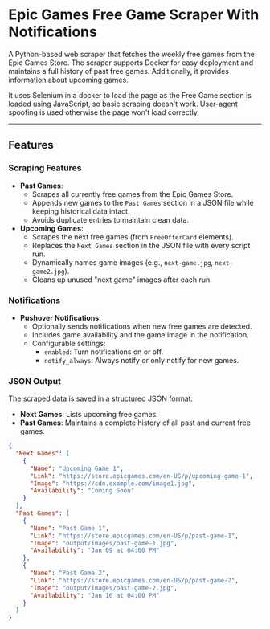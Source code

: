 # Epic Games Free Game Scraper With Notifications

A Python-based web scraper that fetches the weekly free games from the Epic Games Store. The scraper supports Docker for easy deployment and maintains a full history of past free games. Additionally, it provides information about upcoming games.

It uses Selenium in a docker to load the page as the Free Game section is loaded using JavaScript, so basic scraping doesn't work. User-agent spoofing is used otherwise the page won't load correctly.

---

## Features

### Scraping Features
- **Past Games**:
  - Scrapes all currently free games from the Epic Games Store.
  - Appends new games to the `Past Games` section in a JSON file while keeping historical data intact.
  - Avoids duplicate entries to maintain clean data.
- **Upcoming Games**:
  - Scrapes the next free games (from `FreeOfferCard` elements).
  - Replaces the `Next Games` section in the JSON file with every script run.
  - Dynamically names game images (e.g., `next-game.jpg`, `next-game2.jpg`).
  - Cleans up unused "next game" images after each run.

### Notifications
- **Pushover Notifications**:
  - Optionally sends notifications when new free games are detected.
  - Includes game availability and the game image in the notification.
  - Configurable settings:
    - `enabled`: Turn notifications on or off.
    - `notify_always`: Always notify or only notify for new games.

### JSON Output
The scraped data is saved in a structured JSON format:
- **Next Games**: Lists upcoming free games.
- **Past Games**: Maintains a complete history of all past and current free games.

```json
{
  "Next Games": [
    {
      "Name": "Upcoming Game 1",
      "Link": "https://store.epicgames.com/en-US/p/upcoming-game-1",
      "Image": "https://cdn.example.com/image1.jpg",
      "Availability": "Coming Soon"
    }
  ],
  "Past Games": [
    {
      "Name": "Past Game 1",
      "Link": "https://store.epicgames.com/en-US/p/past-game-1",
      "Image": "output/images/past-game-1.jpg",
      "Availability": "Jan 09 at 04:00 PM"
    },
    {
      "Name": "Past Game 2",
      "Link": "https://store.epicgames.com/en-US/p/past-game-2",
      "Image": "output/images/past-game-2.jpg",
      "Availability": "Jan 16 at 04:00 PM"
    }
  ]
}
